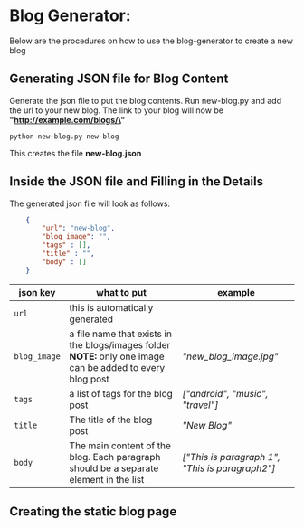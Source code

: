 # Blog Generator:

Below are the procedures on how to use the blog-generator to create a new blog

## Generating JSON file for Blog Content
Generate the json file to put the blog contents. Run new-blog.py and add the url to your new blog. The link to your blog will now be **"http://example.com/blogs/\<new-blog>"**
```
python new-blog.py new-blog
```

This creates the file **new-blog.json**

## Inside the JSON file and Filling in the Details
The generated json file will look as follows:
```json
    {
        "url": "new-blog",
        "blog_image": "",
        "tags" : [],
        "title" : "",
        "body" : []    
    }
```
| json key | what to put | example |
| --- | ----------- | ------- |
| `url` | this is automatically generated | |
| `blog_image`| a file name that exists in the blogs/images folder **NOTE:** only one image can be added to every blog post | _"new_blog_image.jpg"_
| `tags` | a list of tags for the blog post | _["android", "music", "travel"]_ |
| `title` | The title of the blog post | _"New Blog"_ |
| `body` | The main content of the blog. Each paragraph should be a separate element in the list | _["This is paragraph 1", "This is paragraph2"]_ 

## Creating the static blog page

